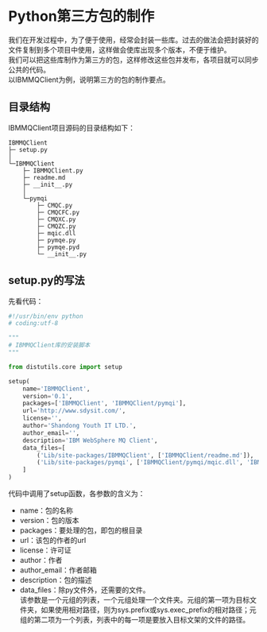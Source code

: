 # Python第三方包的制作
我们在开发过程中，为了便于使用，经常会封装一些库。过去的做法会把封装好的文件复制到多个项目中使用，这样做会使库出现多个版本，不便于维护。  
我们可以把这些库制作为第三方的包，这样修改这些包并发布，各项目就可以同步公共的代码。  
以IBMMQClient为例，说明第三方的包的制作要点。

## 目录结构
IBMMQClient项目源码的目录结构如下：
```
IBMMQClient
├─ setup.py
│  
└─IBMMQClient
    ├─ IBMMQClient.py
    ├─ readme.md
    ├─ __init__.py
    │  
    └─pymqi
        ├─ CMQC.py
        ├─ CMQCFC.py
        ├─ CMQXC.py
        ├─ CMQZC.py
        ├─ mqic.dll
        ├─ pymqe.py
        ├─ pymqe.pyd
        └─ __init__.py
```

## setup.py的写法
先看代码：
```python
#!/usr/bin/env python
# coding:utf-8

"""
# IBMMQClient库的安装脚本
"""

from distutils.core import setup

setup(
    name='IBMMQClient',
    version='0.1',
    packages=['IBMMQClient', 'IBMMQClient/pymqi'],
    url='http://www.sdysit.com/',
    license='',
    author='Shandong Youth IT LTD.',
    author_email='',
    description='IBM WebSphere MQ Client',
    data_files=[
        ('Lib/site-packages/IBMMQClient', ['IBMMQClient/readme.md']),
        ('Lib/site-packages/pymqi', ['IBMMQClient/pymqi/mqic.dll', 'IBMMQClient/pymqi/pymqe.pyd'])
    ]
)
```
代码中调用了setup函数，各参数的含义为：
* name：包的名称
* version：包的版本
* packages：要处理的包，即包的根目录
* url：该包的作者的url
* license：许可证
* author：作者
* author_email：作者邮箱
* description：包的描述
* data_files：除py文件外，还需要的文件。  
    该参数是一个元组的列表，一个元组处理一个文件夹。元组的第一项为目标文件夹，如果使用相对路径，则为sys.prefix或sys.exec_prefix的相对路径；元组的第二项为一个列表，列表中的每一项是要放入目标文架的文件的路径。